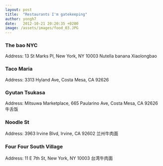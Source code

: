 ```yaml
---
layout: post
title:  "Restaurants I'm gatekeeping"
author: yongh7
date:   2012-10-21 20:20:35 +0200
image: /assets/images/food_03.JPG
---
```


### The bao NYC
Address: 13 St Marks Pl, New York, NY 10003
Nutella banana Xiaolongbao


### Taco Maria
Address: 3313 Hyland Ave, Costa Mesa, CA 92626

### Gyutan Tsukasa
Address: Mitsuwa Marketplace, 665 Paularino Ave, Costa Mesa, CA 92626
牛舌饭

### Noodle St
Address: 3963 Irvine Blvd, Irvine, CA 92602
兰州牛肉面

### Four Four South Village
Address: 11 E 7th St, New York, NY 10003
台湾牛肉面


